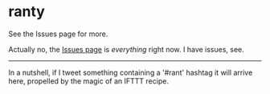 # ranty

See the Issues page for more.

Actually no, the [Issues page](/../../issues/) is *everything* right now.  I have issues, see.

---

In a nutshell, if I tweet something containing a '\#rant' hashtag it will arrive here, propelled by the magic of an IFTTT recipe.
